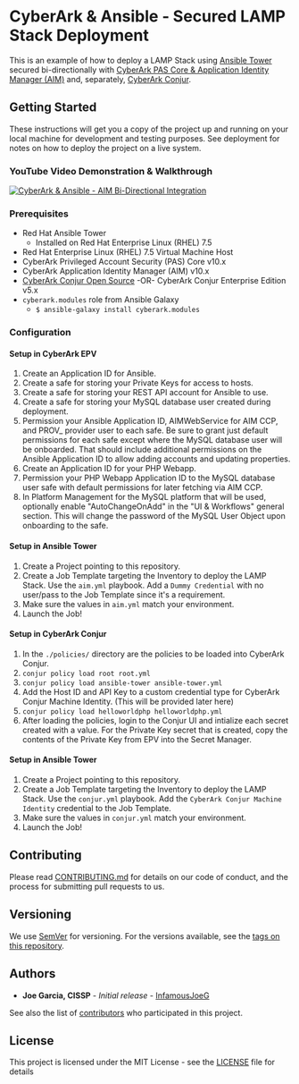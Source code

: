 # CyberArk & Ansible - Secured LAMP Stack Deployment

This is an example of how to deploy a LAMP Stack using [Ansible Tower](https://www.ansible.com/license) secured bi-directionally with [CyberArk PAS Core & Application Identity Manager (AIM)](https://cyberark.com) and, separately, [CyberArk Conjur](https://conjur.org).

## Getting Started

These instructions will get you a copy of the project up and running on your local machine for development and testing purposes. See deployment for notes on how to deploy the project on a live system.

### YouTube Video Demonstration & Walkthrough

[![CyberArk & Ansible - AIM Bi-Directional Integration](https://img.youtube.com/vi/PHT76FYLNbY/0.jpg)](https://www.youtube.com/watch?v=PHT76FYLNbY)

### Prerequisites

* Red Hat Ansible Tower
  * Installed on Red Hat Enterprise Linux (RHEL) 7.5
* Red Hat Enterprise Linux (RHEL) 7.5 Virtual Machine Host
* CyberArk Privileged Account Security (PAS) Core v10.x
* CyberArk Application Identity Manager (AIM) v10.x
* [CyberArk Conjur Open Source](https://conjur.org) -OR- CyberArk Conjur Enterprise Edition v5.x
* `cyberark.modules` role from Ansible Galaxy
  * `$ ansible-galaxy install cyberark.modules`

### Configuration

#### Setup in CyberArk EPV

1. Create an Application ID for Ansible.
2. Create a safe for storing your Private Keys for access to hosts.
3. Create a safe for storing your REST API account for Ansible to use.
4. Create a safe for storing your MySQL database user created during deployment.
5. Permission your Ansible Application ID, AIMWebService for AIM CCP, and PROV_ provider user to each safe.  Be sure to grant just default permissions for each safe except where the MySQL database user will be onboarded.  That should include additional permissions on the Ansible Application ID to allow adding accounts and updating properties.
6. Create an Application ID for your PHP Webapp.
7. Permission your PHP Webapp Application ID to the MySQL database user safe with default permissions for later fetching via AIM CCP.
8. In Platform Management for the MySQL platform that will be used, optionally enable "AutoChangeOnAdd" in the "UI & Workflows" general section.  This will change the password of the MySQL User Object upon onboarding to the safe.

#### Setup in Ansible Tower

1. Create a Project pointing to this repository.
2. Create a Job Template targeting the Inventory to deploy the LAMP Stack.  Use the `aim.yml` playbook.  Add a `Dummy Credential` with no user/pass to the Job Template since it's a requirement.
3. Make sure the values in `aim.yml` match your environment.
4. Launch the Job!

#### Setup in CyberArk Conjur

1. In the `./policies/` directory are the policies to be loaded into CyberArk Conjur.
2. `conjur policy load root root.yml`
3. `conjur policy load ansible-tower ansible-tower.yml`
4. Add the Host ID and API Key to a custom credential type for CyberArk Conjur Machine Identity. (This will be provided later here)
5. `conjur policy load helloworldphp helloworldphp.yml`
6. After loading the policies, login to the Conjur UI and intialize each secret created with a value.  For the Private Key secret that is created, copy the contents of the Private Key from EPV into the Secret Manager.

#### Setup in Ansible Tower

1. Create a Project pointing to this repository.
2. Create a Job Template targeting the Inventory to deploy the LAMP Stack.  Use the `conjur.yml` playbook.  Add the `CyberArk Conjur Machine Identity` credential to the Job Template.
3. Make sure the values in `conjur.yml` match your environment.
4. Launch the Job!

## Contributing

Please read [CONTRIBUTING.md](CONTRIBUTING.md) for details on our code of conduct, and the process for submitting pull requests to us.

## Versioning

We use [SemVer](http://semver.org/) for versioning. For the versions available, see the [tags on this repository](https://github.com/your/project/tags). 

## Authors

* **Joe Garcia, CISSP** - *Initial release* - [InfamousJoeG](https://github.com/InfamousJoeG)

See also the list of [contributors](https://github.com/infamousjoeg/cyberark-ansible-lamp/contributors) who participated in this project.

## License

This project is licensed under the MIT License - see the [LICENSE](LICENSE) file for details

